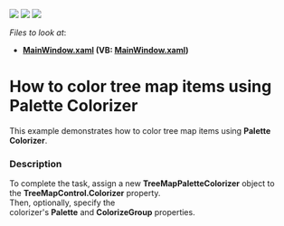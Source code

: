 <!-- default badges list -->
![](https://img.shields.io/endpoint?url=https://codecentral.devexpress.com/api/v1/VersionRange/128572002/15.2.4%2B)
[![](https://img.shields.io/badge/Open_in_DevExpress_Support_Center-FF7200?style=flat-square&logo=DevExpress&logoColor=white)](https://supportcenter.devexpress.com/ticket/details/T307455)
[![](https://img.shields.io/badge/📖_How_to_use_DevExpress_Examples-e9f6fc?style=flat-square)](https://docs.devexpress.com/GeneralInformation/403183)
<!-- default badges end -->
<!-- default file list -->
*Files to look at*:

* **[MainWindow.xaml](./CS/TreeMapPaletteColorizerSample/MainWindow.xaml) (VB: [MainWindow.xaml](./VB/TreeMapPaletteColorizerSample/MainWindow.xaml))**
<!-- default file list end -->
# How to color tree map items using Palette Colorizer


This example demonstrates how to color tree map items using <strong>Palette Colorizer</strong>.


<h3>Description</h3>

<p>To complete the task, assign&nbsp;a new&nbsp;<strong>TreeMapPaletteColorizer</strong>&nbsp;object&nbsp;to the&nbsp;<strong>TreeMapControl.Colorizer</strong>&nbsp;property.<br />Then, optionally, specify the colorizer's&nbsp;<strong>Palette</strong>&nbsp;and&nbsp;<strong>ColorizeGroup</strong>&nbsp;properties.</p>

<br/>


